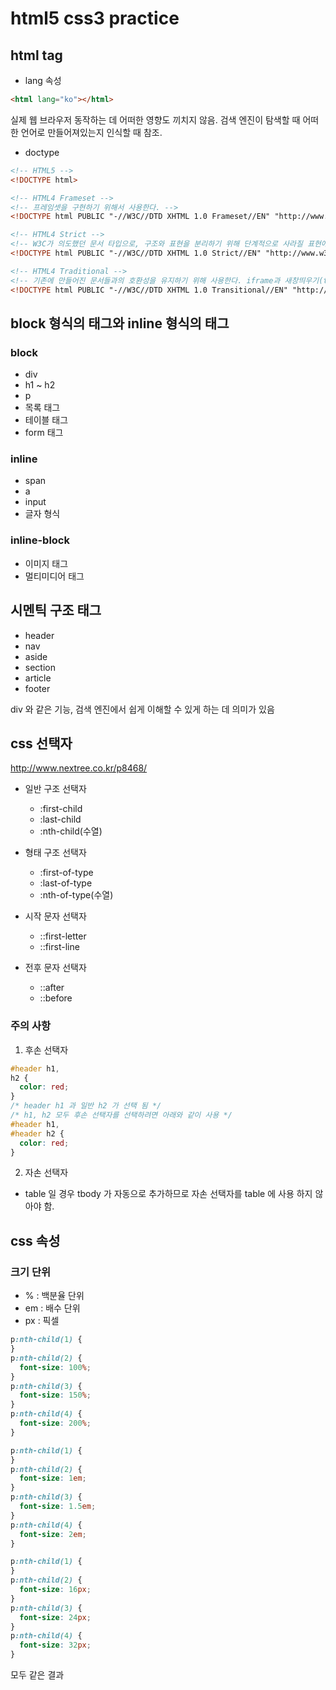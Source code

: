 # html5 css3 practice

## html tag

- lang 속성

```html
<html lang="ko"></html>
```

실제 웹 브라우저 동작하는 데 어떠한 영향도 끼치지 않음. 검색 엔진이 탐색할 때 어떠한 언어로 만들어져있는지 인식할 때 참조.

- doctype

```html
<!-- HTML5 -->
<!DOCTYPE html>

<!-- HTML4 Frameset -->
<!-- 프레임셋을 구현하기 위해서 사용한다. -->
<!DOCTYPE html PUBLIC "-//W3C//DTD XHTML 1.0 Frameset//EN" "http://www.w3.org/TR/xhtml1-frameset.dtd">

<!-- HTML4 Strict -->
<!-- W3C가 의도했던 문서 타입으로, 구조와 표현을 분리하기 위해 단계적으로 사라질 표현에 관한 요소와 속성을 배제한 문서 타입이다. center, font, iframe, strike, u, 새창띄우기 등이 제한된다. -->
<!DOCTYPE html PUBLIC "-//W3C//DTD XHTML 1.0 Strict//EN" "http://www.w3.org/TR/xhtml1-strict.dtd">

<!-- HTML4 Traditional -->
<!-- 기존에 만들어진 문서들과의 호환성을 유지하기 위해 사용한다. iframe과 새창띄우기(target="_blank")등을 사용할 수 있어 XHTML 사용시 이것을 추천한다. -->
<!DOCTYPE html PUBLIC "-//W3C//DTD XHTML 1.0 Transitional//EN" "http://www.w3.org/TR/xhtml1-transitional.dtd">
```

## block 형식의 태그와 inline 형식의 태그

### block

- div
- h1 ~ h2
- p
- 목록 태그
- 테이블 태그
- form 태그

### inline

- span
- a
- input
- 글자 형식

### inline-block

- 이미지 태그
- 멀티미디어 태그

## 시멘틱 구조 태그

- header
- nav
- aside
- section
- article
- footer

div 와 같은 기능, 검색 엔진에서 쉽게 이해할 수 있게 하는 데 의미가 있음

## css 선택자

http://www.nextree.co.kr/p8468/

- 일반 구조 선택자

  - :first-child
  - :last-child
  - :nth-child(수열)

- 형태 구조 선택자

  - :first-of-type
  - :last-of-type
  - :nth-of-type(수열)

- 시작 문자 선택자

  - ::first-letter
  - ::first-line

- 전후 문자 선택자
  - ::after
  - ::before

### 주의 사항

1. 후손 선택자

```css
#header h1,
h2 {
  color: red;
}
/* header h1 과 일반 h2 가 선택 됨 */
/* h1, h2 모두 후손 선택자를 선택하려면 아래와 같이 사용 */
#header h1,
#header h2 {
  color: red;
}
```

2. 자손 선택자

- table 일 경우 tbody 가 자동으로 추가하므로 자손 선택자를 table 에 사용 하지 않아야 함.

## css 속성

### 크기 단위

- % : 백분율 단위
- em : 배수 단위
- px : 픽셀

```css
p:nth-child(1) {
}
p:nth-child(2) {
  font-size: 100%;
}
p:nth-child(3) {
  font-size: 150%;
}
p:nth-child(4) {
  font-size: 200%;
}

p:nth-child(1) {
}
p:nth-child(2) {
  font-size: 1em;
}
p:nth-child(3) {
  font-size: 1.5em;
}
p:nth-child(4) {
  font-size: 2em;
}

p:nth-child(1) {
}
p:nth-child(2) {
  font-size: 16px;
}
p:nth-child(3) {
  font-size: 24px;
}
p:nth-child(4) {
  font-size: 32px;
}
```

모두 같은 결과

